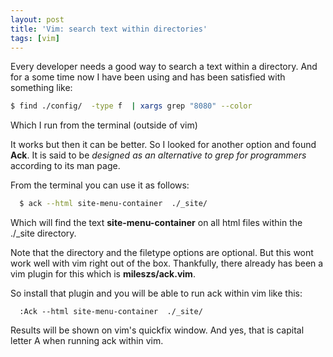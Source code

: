 ```yaml
---
layout: post
title: 'Vim: search text within directories'
tags: [vim]
---
```


Every developer needs a good way to search a text within a directory. And for a some time now I have been using and has been satisfied with something like:

```bash
$ find ./config/  -type f  | xargs grep "8080" --color
```

Which I run from the terminal (outside of vim)

It works but then it can be better. So I looked for another option and found
**Ack**. It is said to be *designed as an alternative to grep for programmers*
according to its man page.

From the terminal you can use it as follows:


```bash
  $ ack --html site-menu-container  ./_site/
```

Which will find the text **site-menu-container** on all html files within the
./_site directory.

Note that the directory and the filetype options are optional.
But this wont work well with vim right out of the box. Thankfully, there
already has been a vim plugin for this which is **mileszs/ack.vim**.

So install that plugin and you will be able to run ack within vim like this:


```vim
  :Ack --html site-menu-container  ./_site/
```

Results will be shown on vim's quickfix window.
And yes, that is capital letter A when running ack within vim.
